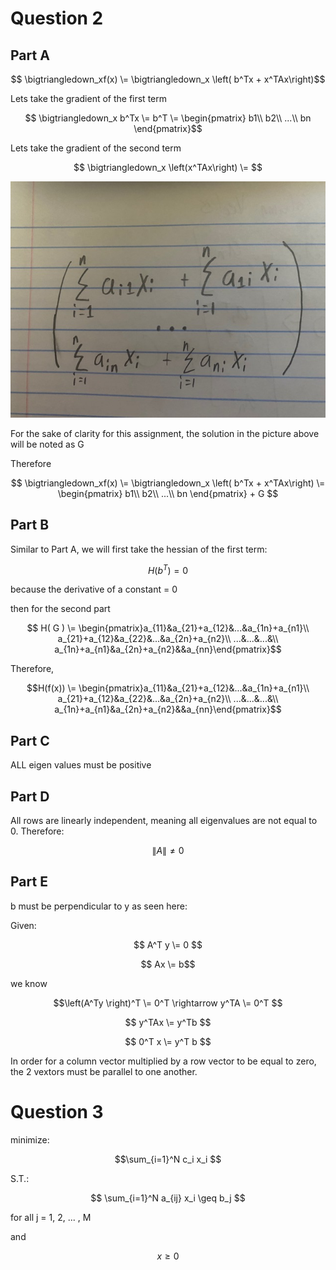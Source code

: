 # Question 2
## Part A

$$ \bigtriangledown_xf(x) \= \bigtriangledown_x \left( b^Tx + x^TAx\right)$$

Lets take the gradient of the first term

$$ \bigtriangledown_x b^Tx \= b^T \=  \begin{pmatrix}
b1\\
b2\\ 
...\\
bn \end{pmatrix}$$

Lets take the gradient of the second term

$$ \bigtriangledown_x \left(x^TAx\right) \= $$

 ![image](IMG_1378.jpg)
 
For the sake of clarity for this assignment, the solution in the picture above will be noted as G

Therefore
 
 $$ \bigtriangledown_xf(x) \= \bigtriangledown_x \left( b^Tx + x^TAx\right) \= \begin{pmatrix}
b1\\
b2\\ 
...\\
bn \end{pmatrix} + G $$


## Part B
Similar to Part A, we will first take the hessian of the first term:

$$ H(b^T) = 0 $$

because the derivative of a constant = 0

then for the second part 

$$ H( G )
   \= \begin{pmatrix}a_{11}&a_{21}+a_{12}&...&a_{1n}+a_{n1}\\
a_{21}+a_{12}&a_{22}&...&a_{2n}+a_{n2}\\
...&...&...&\\
a_{1n}+a_{n1}&a_{2n}+a_{n2}&&a_{nn}\end{pmatrix}$$

Therefore,

$$H(f(x)) \= \begin{pmatrix}a_{11}&a_{21}+a_{12}&...&a_{1n}+a_{n1}\\
a_{21}+a_{12}&a_{22}&...&a_{2n}+a_{n2}\\
...&...&...&\\
a_{1n}+a_{n1}&a_{2n}+a_{n2}&&a_{nn}\end{pmatrix}$$

## Part C
ALL eigen values must be positive
## Part D
All rows are linearly independent, meaning all eigenvalues are not equal to 0. Therefore:

$$ \|A\| \neq 0 $$

## Part E
b must be perpendicular to y as seen here:

  Given:
 
 $$ A^T y \= 0 $$
 
 $$ Ax \= b$$ 
 
 we know 
 
 $$\left(A^Ty \right)^T \= 0^T \rightarrow y^TA \= 0^T $$
 
 $$ y^TAx \= y^Tb $$
 
 $$ 0^T x \= y^T b $$
 
   In order for a column vector multiplied by a row vector to be equal to zero, the 2 vextors must be parallel to one another.
# Question 3

minimize:

$$\sum_{i=1}^N c_i x_i  $$

S.T.:

$$ \sum_{i=1}^N a_{ij} x_i \geq b_j  $$ 

for all j = 1, 2, ... , M

and

$$ x \geq 0 $$

